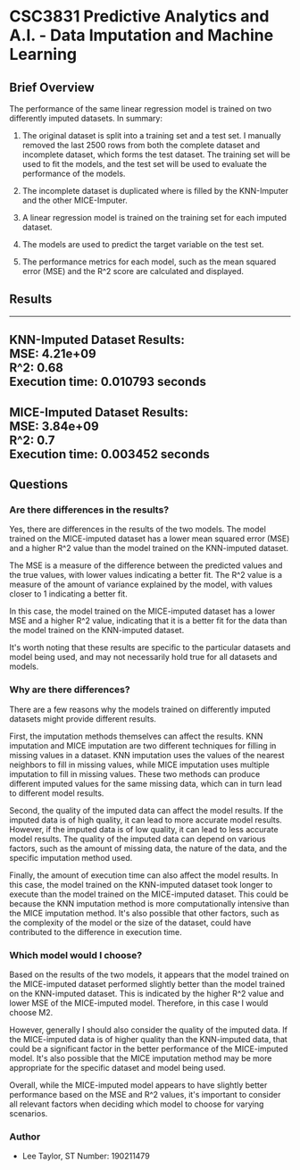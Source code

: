 # CSC3831 Predictive Analytics and A.I. - Data Imputation and Machine Learning

## Brief Overview
The performance of the same linear regression model is
trained on two differently imputed datasets. In summary:

1. The original dataset is split into a training set and a test set. I manually removed the last 2500 rows from 
both the complete dataset and incomplete dataset, which forms the test dataset. The training set
will be used to fit the models, and the test set will be used to evaluate the performance of the models.

2. The incomplete dataset is duplicated where is filled by the KNN-Imputer and the other MICE-Imputer.

3. A linear regression model is trained on the training set for each imputed dataset. 

4. The models are used to predict the target variable on the test set. 

5. The performance metrics for each model, such as the mean squared error (MSE) and the R^2 
score are calculated and displayed.

## Results

-------------------------------
KNN-Imputed Dataset Results:  
MSE: 4.21e+09  
R^2: 0.68  
Execution time: 0.010793 seconds  
-------------------------------
MICE-Imputed Dataset Results:  
MSE: 3.84e+09  
R^2: 0.7  
Execution time: 0.003452 seconds  
-------------------------------

## Questions

### Are there differences in the results?
Yes, there are differences in the results of the two models. The model trained on the MICE-imputed dataset 
has a lower mean squared error (MSE) and a higher R^2 value than the model trained on the KNN-imputed dataset.

The MSE is a measure of the difference between the predicted values and the true values, with lower values
indicating a better fit. The R^2 value is a measure of the amount of variance explained by the model, with
values closer to 1 indicating a better fit.

In this case, the model trained on the MICE-imputed dataset has a lower MSE and a higher R^2 value, indicating
that it is a better fit for the data than the model trained on the KNN-imputed dataset.

It's worth noting that these results are specific to the particular datasets and model being used, and may
not necessarily hold true for all datasets and models.

### Why are there differences?
There are a few reasons why the models trained on differently imputed datasets might provide different results.

First, the imputation methods themselves can affect the results. KNN imputation and MICE imputation are two different
techniques for filling in missing values in a dataset. KNN imputation uses the values of the nearest neighbors to fill
in missing values, while MICE imputation uses multiple imputation to fill in missing values. These two methods can
produce different imputed values for the same missing data, which can in turn lead to different model results.

Second, the quality of the imputed data can affect the model results. If the imputed data is of high quality,
it can lead to more accurate model results. However, if the imputed data is of low quality, it can lead to less
accurate model results. The quality of the imputed data can depend on various factors, such as the amount of missing
data, the nature of the data, and the specific imputation method used.

Finally, the amount of execution time can also affect the model results. In this case, the model trained on the
KNN-imputed dataset took longer to execute than the model trained on the MICE-imputed dataset. This could be
because the KNN imputation method is more computationally intensive than the MICE imputation method. It's also
possible that other factors, such as the complexity of the model or the size of the dataset, could have contributed
to the difference in execution time.

### Which model would I choose?
Based on the results of the two models, it appears that the model trained on the MICE-imputed dataset performed
slightly better than the model trained on the KNN-imputed dataset. This is indicated by the higher R^2 value and
lower MSE of the MICE-imputed model. Therefore, in this case I would choose M2.

However, generally I should also consider the quality of the imputed data. If the MICE-imputed data 
is of higher quality than the KNN-imputed data, that could be a significant factor in the better
performance of the MICE-imputed model. It's also possible that the MICE imputation method may be
more appropriate for the specific dataset and model being used.

Overall, while the MICE-imputed model appears to have slightly better performance based on the 
MSE and R^2 values, it's important to consider all relevant factors when deciding which model
to choose for varying scenarios.

### Author
* Lee Taylor, ST Number: 190211479
